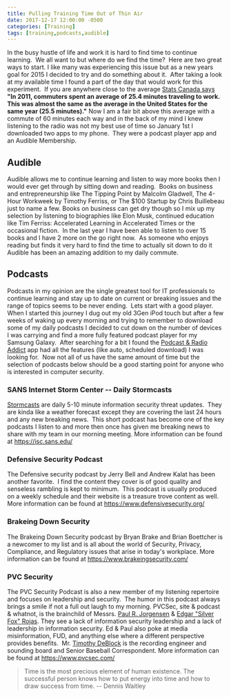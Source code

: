 ```yaml
---
title: Pulling Training Time Out of Thin Air
date: 2017-12-17 12:00:00 -0500
categories: [Training]
tags: [training,podcasts,audible]
---
```

In the busy hustle of life and work it is hard to find time to continue learning.  We all want to but where do we find the time?  Here are two great ways to start. I like many was experiencing this issue but as a new years goal for 2015 I decided to try and do something about it.  After taking a look at my available time I found a part of the day that would work for this experiment.  If you are anywhere close to the average [Stats Canada says](https://www12.statcan.gc.ca/nhs-enm/2011/as-sa/99-012-x/99-012-x2011003_1-eng.cfm) **"In 2011, commuters spent an average of 25.4 minutes traveling to work. This was almost the same as the average in the United States for the same year (25.5 minutes)."** Now I am a fair bit above this average with a commute of 60 minutes each way and in the back of my mind I knew listening to the radio was not my best use of time so January 1st I downloaded two apps to my phone.  They were a podcast player app and an Audible Membership.

## Audible

Audible allows me to continue learning and listen to way more books then I would ever get through by sitting down and reading.  Books on business and entrepreneurship like The Tipping Point by Malcolm Gladwell, The 4-Hour Workweek by Timothy Ferriss, or The $100 Startup by Chris Buillebeau just to name a few. Books on business can get dry though so I mix up my selection by listening to biographies like Elon Musk, continued education like Tim Ferriss: Accelerated Learning in Accelerated Times or the occasional fiction.  In the last year I have been able to listen to over 15 books and I have 2 more on the go right now.  As someone who enjoys reading but finds it very hard to find the time to actually sit down to do it Audible has been an amazing addition to my daily commute.

## Podcasts

Podcasts in my opinion are the single greatest tool for IT professionals to continue learning and stay up to date on current or breaking issues and the range of topics seems to be never ending.  Lets start with a good player.  When I started this journey I dug out my old 3Gen iPod touch but after a few weeks of waking up every morning and trying to remember to download some of my daily podcasts I decided to cut down on the number of devices I was carrying and find a more fully featured podcast player for my Samsung Galaxy.  After searching for a bit I found the [Podcast & Radio Addict](https://podcastaddict.com/) app had all the features (like auto, scheduled download) I was looking for.  Now not all of us have the same amount of time but the selection of podcasts below should be a good starting point for anyone who is interested in computer security.

### **SANS Internet Storm Center -- Daily Stormcasts**

[Stormcasts](https://isc.sans.edu/podcast.html) are daily 5-10 minute information security threat updates.  They are kinda like a weather forecast except they are covering the last 24 hours and any new breaking news.  This short podcast has become one of the key podcasts I listen to and more then once has given me breaking news to share with my team in our morning meeting. More information can be found at <https://isc.sans.edu/>

### **Defensive Security Podcast**

The Defensive security podcast by Jerry Bell and Andrew Kalat has been another favorite.  I find the content they cover is of good quality and senseless rambling is kept to minimum.  This podcast is usually produced on a weekly schedule and their website is a treasure trove content as well. More information can be found at <https://www.defensivesecurity.org/>

### **Brakeing Down Security**

The Brakeing Down Security podcast by Bryan Brake and Brian Boettcher is a newcomer to my list and is all about the world of Security, Privacy, Compliance, and Regulatory issues that arise in today's workplace. More information can be found at <https://www.brakeingsecurity.com/>

### **PVC Security**

The PVC Security Podcast is also a new member of my listening repertoire and focuses on leadership and security.  The humor in this podcast always brings a smile if not a full out laugh to my morning. PVCSec, site & podcast & whatnot, is the brainchild of Messrs. [Paul R. Jorgensen](https://www.prjorgensen.com "Paul R. Jorgensen") & [Edgar "Silver Fox" Rojas](https://tacticaledge.co). They see a lack of information security leadership and a lack of leadership in information security. Ed & Paul also poke at media misinformation, FUD, and anything else where a different perspective provides benefits.  Mr. [Timothy DeBlock](https://www.timothydeblock.com "Timothy DeBlock") is the recording engineer and sounding board and Senior Baseball Correspondent. More information can be found at <https://www.pvcsec.com/>

>Time is the most precious element of human existence. The successful person knows how to put energy into time and how to draw success from time.
>-- Dennis Waitley
